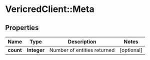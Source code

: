 # VericredClient::Meta

## Properties
Name | Type | Description | Notes
------------ | ------------- | ------------- | -------------
**count** | **Integer** | Number of entities returned | [optional] 


